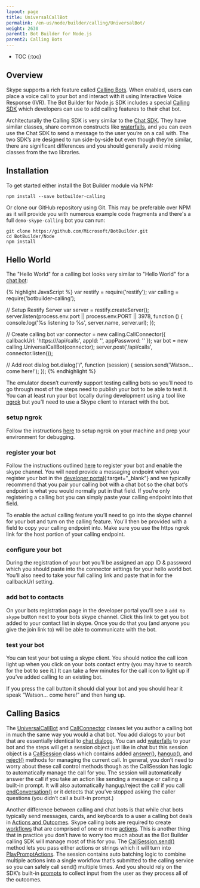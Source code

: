 ```yaml
---
layout: page
title: UniversalCallBot
permalink: /en-us/node/builder/calling/UniversalBot/
weight: 2630
parent1: Bot Builder for Node.js
parent2: Calling Bots
---
```


* TOC
{:toc}

## Overview
Skype supports a rich feature called [Calling Bots](/en-us/skype/calling/).  When enabled, users can place a voice call to your bot and interact with it using Interactive Voice Response (IVR).  The Bot Builder for Node.js SDK includes a special [Calling SDK](/en-us/node/builder/calling-reference/modules/_botbuilder_d_) which developers can use to add calling features to their chat bot.   

Architecturally the Calling SDK is very similar to the [Chat SDK](/en-us/node/builder/chat-reference/modules/_botbuilder_d_). They have similar classes, share common constructs like [waterfalls](/en-us/node/builder/chat/dialogs/#waterfall), and you can even use the Chat SDK to send a message to the user you’re on a call with.  The two SDK’s are designed to run side-by-side but even though they’re similar, there are significant differences and you should generally avoid mixing classes from the two libraries.  

## Installation
To get started either install the Bot Builder module via NPM:

    npm install --save botbuilder-calling

Or clone our GitHub repository using Git. This may be preferable over NPM as it will provide you with numerous example code fragments and there's a full `demo-skype-calling` bot you can run:

    git clone https://github.com/Microsoft/BotBuilder.git
    cd BotBuilder/Node
    npm install

## Hello World
The "Hello World" for a calling bot looks very similar to "Hello World" for a [chat bot](/en-us/node/builder/guides/core-concepts/#hello-world): 

{% highlight JavaScript %}
var restify = require('restify');
var calling = require('botbuilder-calling');

// Setup Restify Server
var server = restify.createServer();
server.listen(process.env.port || process.env.PORT || 3978, function () {
   console.log('%s listening to %s', server.name, server.url); 
});

// Create calling bot
var connector = new calling.CallConnector({
    callbackUrl: 'https://<your host>/api/calls',
    appId: '<your bots app id>',
    appPassword: '<your bots app password>'
});
var bot = new calling.UniversalCallBot(connector);
server.post('/api/calls', connector.listen());

// Add root dialog
bot.dialog('/', function (session) {
    session.send('Watson... come here!');
});
{% endhighlight %}

The emulator doesn’t currently support testing calling bots so you’ll need to go through most of the steps need to publish your bot to be able to test it.  You can at least run your bot locally during development using a tool like [ngrok](https://ngrok.com/) but you’ll need to use a Skype client to interact with the bot. 

### setup ngrok
Follow the instructions [here](/en-us/node/builder/guides/core-concepts/#debugging-locally-using-ngrok) to setup ngrok on your machine and prep your environment for debugging.

### register your bot
Follow the instructions outlined [here](/en-us/directory/publishing/) to register your bot and enable the skype channel. You will need provide a messaging endpoint when you register your bot in the [developer portal](http://www.botframework.com){:target="_blank"} and we typically recommend that you pair your calling bot with a chat bot so the chat bot’s endpoint is what you would normally put in that field.  If you’re only registering a calling bot you can simply paste your calling endpoint into that field.  

To enable the actual calling feature you’ll need to go into the skype channel for your bot and turn on the calling feature. You’ll then be provided with a field to copy your calling endpoint into. Make sure you use the https ngrok link for the host portion of your calling endpoint.

### configure your bot
During the registration of your bot you’ll be assigned an app ID & password which you should paste into the connector settings for your hello world bot. You’ll also need to take your full calling link and paste that in for the callbackUrl setting.

### add bot to contacts
On your bots registration page in the developer portal you’ll see a `add to skype` button next to your bots skype channel. Click this link to get you bot added to your contact list in skype.  Once you do that you (and anyone you give the join link to) will be able to communicate with the bot.

### test your bot
You can test your bot using a skype client. You should notice the call icon light up when you click on your bots contact entry (you may have to search for the bot to see it.)  It can take a few minutes for the call icon to light up if you’ve added calling to an existing bot.  

If you press the call button it should dial your bot and you should hear it speak “Watson… come here!” and then hang up.

## Calling Basics
The [UniversalCallBot](/en-us/node/builder/calling-reference/classes/_botbuilder_d_.universalcallbot) and [CallConnector](/en-us/node/builder/calling-reference/classes/_botbuilder_d_.callconnector) classes let you author a calling bot in much the same way you would a chat bot. You add dialogs to your bot that are essentially identical to [chat dialogs](/en-us/node/builder/chat/dialogs/). You can add [waterfalls](/en-us/node/builder/chat/dialogs/#waterfall) to your bot and the steps will get a session object just like in chat but this session object is a [CallSession](/en-us/node/builder/calling-reference/classes/_botbuilder_d_.callsession) class which contains added [answer()](/en-us/node/builder/calling-reference/classes/_botbuilder_d_.callsession#answer), [hangup()](/en-us/node/builder/calling-reference/classes/_botbuilder_d_.callsession#hangup), and [reject()](/en-us/node/builder/calling-reference/classes/_botbuilder_d_.callsession#reject) methods for managing the current call. In general, you don’t need to worry about these call control methods though as the CallSession has logic to automatically manage the call for you. The session will automatically answer the call if you take an action like sending a message or calling a built-in prompt. It will also automatically hangup/reject the call if you call [endConversation()](/en-us/node/builder/calling-reference/classes/_botbuilder_d_.callsession#endconversation) or it detects that you’ve stopped asking the caller questions (you didn’t call a built-in prompt.)

Another difference between calling and chat bots is that while chat bots typically send messages, cards, and keyboards to a user a calling bot deals in [Actions and Outcomes](/en-us/skype/calling/#actions-and-outcomes). Skype calling bots are required to create [workflows](/en-us/node/builder/calling-reference/interfaces/_botbuilder_d_.iworkflow) that are comprised of one or more [actions](/en-us/node/builder/calling-reference/interfaces/_botbuilder_d_.iaction).  This is another thing that in practice you don’t have to worry too much about as the Bot Builder calling SDK will manage most of this for you. The [CallSession.send()](/en-us/node/builder/calling-reference/classes/_botbuilder_d_.callsession#send) method lets you pass either actions or strings which it will turn into [PlayPromptActions](/en-us/node/builder/calling-reference/classes/_botbuilder_d_.playpromptaction).  The session contains auto batching logic to combine multiple actions into a single workflow that’s submitted to the calling service so you can safely call send() multiple times.  And you should rely on the SDK’s built-in [prompts](/en-us/node/builder/calling/prompts/) to collect input from the user as they process all of the outcomes.  




